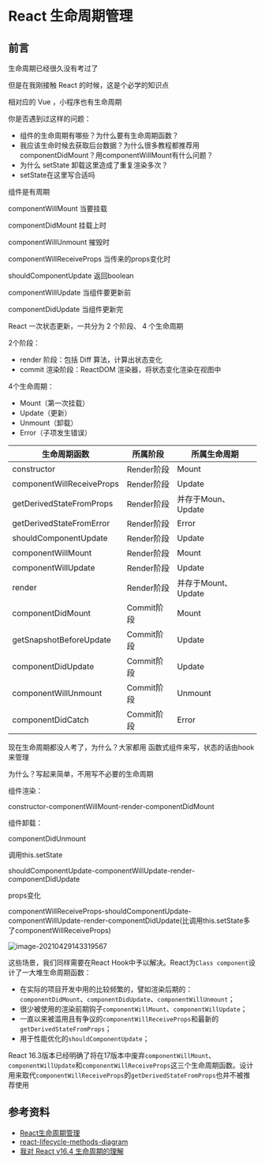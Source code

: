 # React 生命周期管理



## 前言

生命周期已经很久没有考过了

但是在我刚接触 React 的时候，这是个必学的知识点



相对应的 Vue ，小程序也有生命周期



你是否遇到过这样的问题：

- 组件的生命周期有哪些？为什么要有生命周期函数？
- 我应该生命时候去获取后台数据？为什么很多教程都推荐用componentDidMount？用componentWillMount有什么问题？
- 为什么 setState 卸载这里造成了重复渲染多次？
- setState在这里写合适吗

  





组件是有周期

componentWillMount 当要挂载

componentDidMount 挂载上时

componentWillUnmount 摧毁时

componentWillReceiveProps 当传来的props变化时

shouldComponentUpdate 返回boolean 

componentWillUpdate 当组件要更新前

componentDidUpdate 当组件更新完







React 一次状态更新，一共分为 2 个阶段、 4 个生命周期

2个阶段：

- render 阶段：包括 Diff 算法，计算出状态变化
- commit 渲染阶段：ReactDOM 渲染器，将状态变化渲染在视图中

4个生命周期：

- Mount（第一次挂载）
- Update（更新）
- Unmount（卸载）
- Error（子项发生错误）

| 生命周期函数              | 所属阶段   | 所属生命周期        |
| ------------------------- | ---------- | ------------------- |
| constructor               | Render阶段 | Mount               |
| componentWillReceiveProps | Render阶段 | Update              |
| getDerivedStateFromProps  | Render阶段 | 并存于Moun、Update  |
| getDerivedStateFromError  | Render阶段 | Error               |
| shouldComponentUpdate     | Render阶段 | Update              |
| componentWillMount        | Render阶段 | Mount               |
| componentWillUpdate       | Render阶段 | Update              |
| render                    | Render阶段 | 并存于Mount、Update |
| componentDidMount         | Commit阶段 | Mount               |
| getSnapshotBeforeUpdate   | Commit阶段 | Update              |
| componentDidUpdate        | Commit阶段 | Update              |
| componentWillUnmount      | Commit阶段 | Unmount             |
| componentDidCatch         | Commit阶段 | Error               |





现在生命周期都没人考了，为什么？大家都用 函数式组件来写，状态的话由hook来管理

为什么？写起来简单，不用写不必要的生命周期







组件渲染：

constructor-componentWillMount-render-componentDidMount

组件卸载：

componentDidUnmount

调用this.setState

shouldComponentUpdate-componentWillUpdate-render-componentDidUpdate

props变化

componentWillReceiveProps-shouldComponentUpdate-componentWillUpdate-render-componentDidUpdate(比调用this.setState多了componentWillReceiveProps)





![image-20210429143319567](https://i.loli.net/2021/06/03/ZpyL2VFdatu7rc1.png)













这些场景，我们同样需要在React Hook中予以解决。React为`Class component`设计了一大堆生命周期函数：

- 在实际的项目开发中用的比较频繁的，譬如渲染后期的：`componentDidMount`、`componentDidUpdate`、`componentWillUnmount`；
- 很少被使用的渲染前期钩子`componentWillMount`、`componentWillUpdate`；
- 一直以来被滥用且有争议的`componentWillReceiveProps`和最新的`getDerivedStateFromProps`；
- 用于性能优化的`shouldComponentUpdate`；

React 16.3版本已经明确了将在17版本中废弃`componentWillMount`、`componentWillUpdate`和`componentWillReceiveProps`这三个生命周期函数。设计用来取代`componentWillReceiveProps`的`getDerivedStateFromProps`也并不被推荐使用





## 参考资料

- [React生命周期管理](https://www.yuque.com/fe9/select/fon761)
- [react-lifecycle-methods-diagram](https://projects.wojtekmaj.pl/react-lifecycle-methods-diagram/)
- [我对 React v16.4 生命周期的理解](https://juejin.cn/post/6844903655372488712)